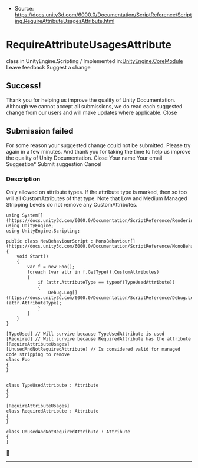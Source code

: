 * Source: https://docs.unity3d.com/6000.0/Documentation/ScriptReference/Scripting.RequireAttributeUsagesAttribute.html

# RequireAttributeUsagesAttribute
class in UnityEngine.Scripting
/
Implemented in:[UnityEngine.CoreModule](https://docs.unity3d.com/6000.0/Documentation/ScriptReference/UnityEngine.CoreModule.html)
Leave feedback
Suggest a change
## Success!
Thank you for helping us improve the quality of Unity Documentation. Although we cannot accept all submissions, we do read each suggested change from our users and will make updates where applicable.
Close
## Submission failed
For some reason your suggested change could not be submitted. Please <a>try again</a> in a few minutes. And thank you for taking the time to help us improve the quality of Unity Documentation.
Close
Your name Your email Suggestion* Submit suggestion
Cancel
### Description
Only allowed on attribute types. If the attribute type is marked, then so too will all CustomAttributes of that type.
Note that Low and Medium Managed Stripping Levels do not remove any CustomAttributes.
```
using System[](https://docs.unity3d.com/6000.0/Documentation/ScriptReference/Rendering.VirtualTexturing.System.html);
using UnityEngine;
using UnityEngine.Scripting;  
  
public class NewBehaviourScript : MonoBehaviour[](https://docs.unity3d.com/6000.0/Documentation/ScriptReference/MonoBehaviour.html)
{
    void Start()
    {
        var f = new Foo();
        foreach (var attr in f.GetType().CustomAttributes)
        {
            if (attr.AttributeType == typeof(TypeUsedAttribute))
            {
                Debug.Log[](https://docs.unity3d.com/6000.0/Documentation/ScriptReference/Debug.Log.html)(attr.AttributeType);
            }
        }
    }
}  
  
[TypeUsed] // Will survive because TypeUsedAttribute is used
[Required] // Will survive because RequiredAttribute has the attribute [RequireAttributeUsages]
[UnusedAndNotRequiredAttribute] // Is considered valid for managed code stripping to remove
class Foo
{
}  
  

class TypeUsedAttribute : Attribute
{
}  
  
[RequireAttributeUsages]
class RequiredAttribute : Attribute
{
}  
  
class UnusedAndNotRequiredAttribute : Attribute
{
}

```

* * *
